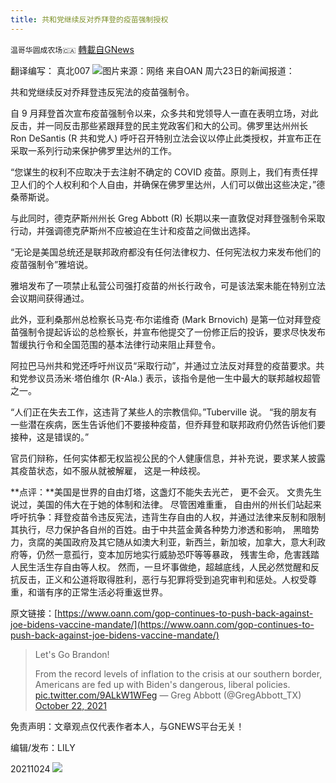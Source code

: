 ```yaml
---
title: 共和党继续反对乔拜登的疫苗强制授权
---
```

`温哥华圆成农场🇨🇦` [轉載自GNews](https://gnews.org/zh-hans/1615278/)

翻译编写： 真北007
![](https://assets.gnews.org/wp-content/uploads/2021/10/DR-656x437-1-edited.jpg)图片来源：网络
来自OAN 周六23日的新闻报道：

共和党继续反对乔拜登违反宪法的疫苗强制令。

自 9 月拜登首次宣布疫苗强制令以来，众多共和党领导人一直在表明立场，对此反击，并一同反击那些紧跟拜登的民主党政客们和大的公司。佛罗里达州州长 Ron DeSantis (R 共和党人) 呼吁召开特别立法会议以停止此类授权，并宣布正在采取一系列行动来保护佛罗里达州的工作。

“您谋生的权利不应取决于去注射不确定的 COVID 疫苗。原则上，我们有责任捍卫人们的个人权利和个人自由，并确保在佛罗里达州，人们可以做出这些决定，”德桑蒂斯说。

与此同时，德克萨斯州州长 Greg Abbott (R) 长期以来一直敦促对拜登强制令采取行动，并强调德克萨斯州不应被迫在生计和疫苗之间做出选择。

“无论是美国总统还是联邦政府都没有任何法律权力、任何宪法权力来发布他们的疫苗强制令”雅培说。

雅培发布了一项禁止私营公司强打疫苗的州长行政令，可是该法案未能在特别立法会议期间获得通过。

此外，亚利桑那州总检察长马克·布尔诺维奇 (Mark Brnovich) 是第一位对拜登疫苗强制令提起诉讼的总检察长，并宣布他提交了一份修正后的投诉，要求尽快发布暂缓执行令和全国范围的基本法律行动来阻止拜登令。

阿拉巴马州共和党还呼吁州议员“采取行动”，并通过立法反对拜登的疫苗要求。共和党参议员汤米·塔伯维尔 (R-Ala.) 表示，该指令是他一生中最大的联邦越权超管之一。

“人们正在失去工作，这违背了某些人的宗教信仰。”Tuberville 说。 “我的朋友有一些潜在疾病，医生告诉他们不要接种疫苗，但乔拜登和联邦政府仍然告诉他们要接种，这是错误的。”

官员们辩称，任何实体都无权监视公民的个人健康信息，并补充说，要求某人披露其疫苗状态，如不服从就被解雇， 这是一种歧视。

**点评：**美国是世界的自由灯塔，这盏灯不能失去光芒， 更不会灭。 文贵先生说过，美国的伟大在于她的体制和法律。 尽管困难重重， 自由州的州长们站起来呼吁抗争：拜登疫苗令违反宪法，违背生存自由的人权，并通过法律来反制和限制其执行，尽力保护各自州的百姓。由于中共蓝金黄各种势力渗透和影响， 黑暗势力，贪腐的美国政府及其它随从如澳大利亚，新西兰，新加坡，加拿大，意大利政府等，仍然一意孤行，变本加厉地实行威胁恐吓等等暴政， 残害生命，危害践踏人民生活生存自由等人权。 然而，一旦坏事做绝，超越底线，人民必然觉醒和反抗反击，正义和公道将取得胜利，恶行与犯罪将受到追究审判和惩处。人权受尊重，和谐有序的正常生活必将重返世界。



原文链接：[https://www.oann.com/gop-continues-to-push-back-against-joe-bidens-vaccine-mandate/](https://www.oann.com/gop-continues-to-push-back-against-joe-bidens-vaccine-mandate/)



> Let's Go Brandon!
> 
> From the record levels of inflation to the crisis at our southern border, Americans are fed up with Biden's dangerous, liberal policies. [pic.twitter.com/9ALkW1WFeg](https://t.co/9ALkW1WFeg)
> — Greg Abbott (@GregAbbott\_TX) [October 22, 2021](https://twitter.com/GregAbbott_TX/status/1451560820735885315?ref_src=twsrc%5Etfw)



免责声明：文章观点仅代表作者本人，与GNEWS平台无关！

编辑/发布：LILY

20211024
![](https://assets.gnews.org/wp-content/uploads/2021/08/WhatsApp-Image-2021-03-19-at-8.52.30-PM.jpeg)
